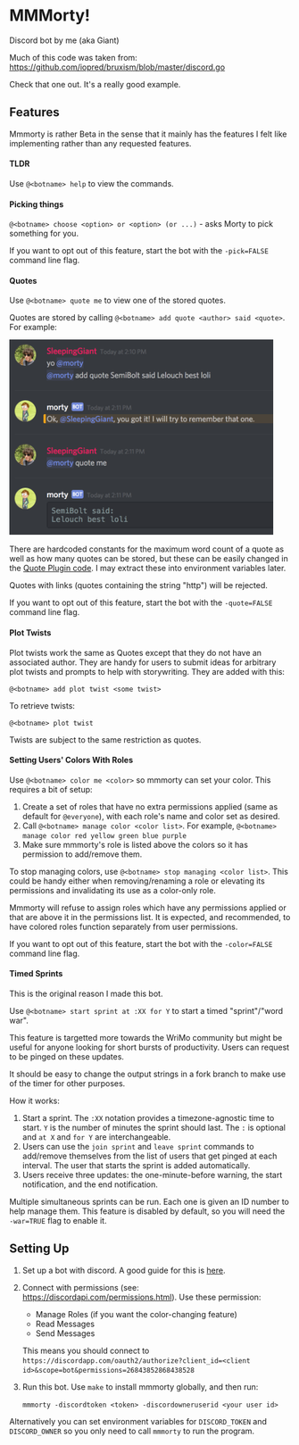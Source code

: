 # MMMorty!

Discord bot by me (aka Giant)

Much of this code was taken from:
https://github.com/iopred/bruxism/blob/master/discord.go

Check that one out. It's a really good example.

## Features

Mmmorty is rather Beta in the sense that it mainly has the features I felt like implementing
rather than any requested features.

#### TLDR

Use `@<botname> help` to view the commands.

#### Picking things

`@<botname> choose <option> or <option> (or ...)` - asks Morty to pick something for you.

If you want to opt out of this feature, start the bot with the `-pick=FALSE` command line flag.

#### Quotes

Use `@<botname> quote me` to view one of the stored quotes.

Quotes are stored by calling `@<botname> add quote <author> said <quote>`. For example:

<img src="docs/quotebot-example.png" height="350px">

There are hardcoded constants for the maximum word count of a quote as well as how many quotes can be stored, but these can be easily changed in the [Quote Plugin code](quoteplugin/quoteplugin.go). I may extract these into environment variables later.

Quotes with links (quotes containing the string "http") will be rejected.

If you want to opt out of this feature, start the bot with the `-quote=FALSE` command line flag.

#### Plot Twists

Plot twists work the same as Quotes except that they do not have an associated author. They are handy for users to submit ideas for arbitrary plot twists and prompts to help with storywriting. They are added with this:

    @<botname> add plot twist <some twist>

To retrieve twists:

    @<botname> plot twist

Twists are subject to the same restriction as quotes.

#### Setting Users' Colors With Roles

Use `@<botname> color me <color>` so mmmorty can set your color. This requires a bit of setup:

1. Create a set of roles that have no extra permissions applied (same as default for `@everyone`), with each role's name and color set as desired.
2. Call `@<botname> manage color <color list>`. For example, `@<botname> manage color red yellow green blue purple`
3. Make sure mmmorty's role is listed above the colors so it has permission to add/remove them.

To stop managing colors, use `@<botname> stop managing <color list>`. This could be handy either when removing/renaming a role or elevating its permissions and invalidating its use as a color-only role.

Mmmorty will refuse to assign roles which have any permissions applied or that are above it in the permissions list. It is expected, and recommended, to have colored roles function separately from user permissions.

If you want to opt out of this feature, start the bot with the `-color=FALSE` command line flag.

#### Timed Sprints

This is the original reason I made this bot.

Use `@<botname> start sprint at :XX for Y` to start a timed "sprint"/"word war".

This feature is targetted more towards the WriMo community but might be useful for anyone
looking for short bursts of productivity. Users can request to be pinged on these updates.
 
It should be easy to change the output strings in a fork branch to make use of the timer for other purposes.

How it works:

1. Start a sprint. The `:XX` notation provides a timezone-agnostic time to start.
  `Y` is the number of minutes the sprint should last. The `:` is optional and `at X` and `for Y` are interchangeable.
2. Users can use the `join sprint` and `leave sprint` commands to add/remove themselves from
  the list of users that get pinged at each interval.
  The user that starts the sprint is added automatically.
3. Users receive three updates: the one-minute-before warning, the start notification, and the end notification.

Multiple simultaneous sprints can be run. Each one is given an ID number to help manage them.
This feature is disabled by default, so you will need the `-war=TRUE` flag to enable it.

## Setting Up

1. Set up a bot with discord. A good guide for this is [here](https://github.com/reactiflux/discord-irc/wiki/Creating-a-discord-bot-&-getting-a-token).

2. Connect with permissions (see: https://discordapi.com/permissions.html). Use these permission:

    - Manage Roles (if you want the color-changing feature)
    - Read Messages
    - Send Messages

    This means you should connect to `https://discordapp.com/oauth2/authorize?client_id=<client id>&scope=bot&permissions=26843852868438528`

3. Run this bot. Use `make` to install mmmorty globally, and then run:

    `mmmorty -discordtoken <token> -discordowneruserid <your user id>`
    
  Alternatively you can set environment variables for `DISCORD_TOKEN` and `DISCORD_OWNER`
  so you only need to call `mmmorty` to run the program.

